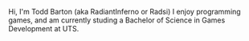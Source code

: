 Hi, I'm Todd Barton (aka RadiantInferno or Radsi)
I enjoy programming games, and am currently studing a Bachelor of Science in Games Development at UTS.

<!---- 👋 Hi, I’m @RadiantInferno
- 👀 I’m interested in games and all that jazz
- 🌱 I’m currently learning all sorts of stuff when I actually have the motivation
- 💞️ I’m looking to collaborate on nothing really, just filling out this default template lol
- 📫 How to reach me: by carrier pigeon--->

<!---
RadiantInferno/RadiantInferno is a ✨ special ✨ repository because its `README.md` (this file) appears on your GitHub profile.
You can click the Preview link to take a look at your changes.
--->
